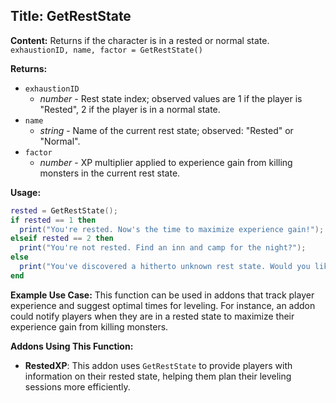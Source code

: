 ## Title: GetRestState

**Content:**
Returns if the character is in a rested or normal state.
`exhaustionID, name, factor = GetRestState()`

**Returns:**
- `exhaustionID`
  - *number* - Rest state index; observed values are 1 if the player is "Rested", 2 if the player is in a normal state.
- `name`
  - *string* - Name of the current rest state; observed: "Rested" or "Normal".
- `factor`
  - *number* - XP multiplier applied to experience gain from killing monsters in the current rest state.

**Usage:**
```lua
rested = GetRestState();
if rested == 1 then
  print("You're rested. Now's the time to maximize experience gain!");
elseif rested == 2 then
  print("You're not rested. Find an inn and camp for the night?");
else
  print("You've discovered a hitherto unknown rest state. Would you like some coffee?");
end
```

**Example Use Case:**
This function can be used in addons that track player experience and suggest optimal times for leveling. For instance, an addon could notify players when they are in a rested state to maximize their experience gain from killing monsters.

**Addons Using This Function:**
- **RestedXP**: This addon uses `GetRestState` to provide players with information on their rested state, helping them plan their leveling sessions more efficiently.